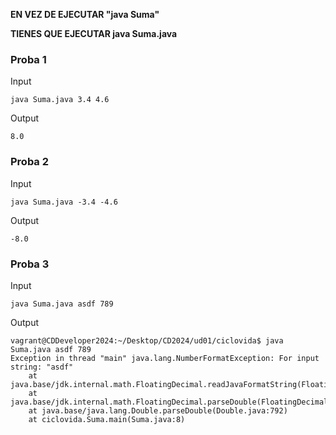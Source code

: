 **EN VEZ DE EJECUTAR "java Suma"**

**TIENES QUE EJECUTAR java Suma.java**

### Proba 1 

Input

    java Suma.java 3.4 4.6

Output

    8.0

### Proba 2 

Input

    java Suma.java -3.4 -4.6

Output

    -8.0

### Proba 3 

Input

    java Suma.java asdf 789

Output

    vagrant@CDDeveloper2024:~/Desktop/CD2024/ud01/ciclovida$ java Suma.java asdf 789
    Exception in thread "main" java.lang.NumberFormatException: For input string: "asdf"
        at java.base/jdk.internal.math.FloatingDecimal.readJavaFormatString(FloatingDecimal.java:2054)
        at java.base/jdk.internal.math.FloatingDecimal.parseDouble(FloatingDecimal.java:110)
        at java.base/java.lang.Double.parseDouble(Double.java:792)
        at ciclovida.Suma.main(Suma.java:8)

    

